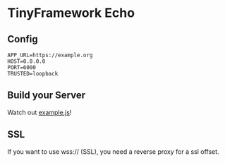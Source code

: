 # TinyFramework Echo

## Config

```dotenv
APP_URL=https://example.org
HOST=0.0.0.0
PORT=6000
TRUSTED=loopback
```

## Build your Server

Watch out [example.js](./example.js)!

## SSL

If you want to use wss:// (SSL), you need a reverse proxy for a ssl offset. 
